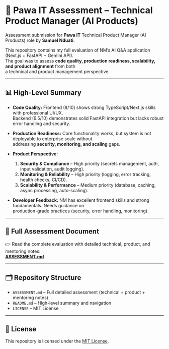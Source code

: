 # 🚀 Pawa IT Assessment – Technical Product Manager (AI Products)

Assessment submission for **Pawa IT** Technical Product Manager (AI Products) role by **Samuel Nduati**.  

This repository contains my full evaluation of NM’s AI Q&A application (Next.js + FastAPI + Gemini API).  
The goal was to assess **code quality, production readiness, scalability, and product alignment** from both  
a technical and product management perspective.

---

## 📊 High-Level Summary

- **Code Quality:** Frontend (8/10) shows strong TypeScript/Next.js skills with professional UI/UX.  
  Backend (6.5/10) demonstrates solid FastAPI integration but lacks robust error handling and security.  

- **Production Readiness:** Core functionality works, but system is not deployable to enterprise scale without  
  addressing **security, monitoring, and scaling** gaps.  

- **Product Perspective:**  
  1. **Security & Compliance** – High priority (secrets management, auth, input validation, audit logging).  
  2. **Monitoring & Reliability** – High priority (logging, error tracking, health checks, CI/CD).  
  3. **Scalability & Performance** – Medium priority (database, caching, async processing, auto-scaling).  

- **Developer Feedback:** NM has excellent frontend skills and strong fundamentals. Needs guidance on  
  production-grade practices (security, error handling, monitoring).  

---

## 📄 Full Assessment Document

👉 Read the complete evaluation with detailed technical, product, and mentoring notes:  
[**ASSESSMENT.md**](./ASSESSMENT.md)

---

## 🗂️ Repository Structure
- `ASSESSMENT.md` – Full detailed assessment (technical + product + mentoring notes)  
- `README.md` – High-level summary and navigation  
- `LICENSE` – MIT License  

---

## 📜 License
This repository is licensed under the [MIT License](./LICENSE).

